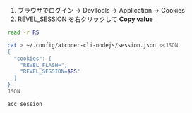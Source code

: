 1. ブラウザでログイン → DevTools → Application → Cookies
1. REVEL_SESSION を右クリックして **Copy value**

```bash
read -r RS
```

```bash
cat > ~/.config/atcoder-cli-nodejs/session.json <<JSON
{
  "cookies": [
    "REVEL_FLASH=",
    "REVEL_SESSION=$RS"
  ]
}
JSON
```

```bash
acc session
```